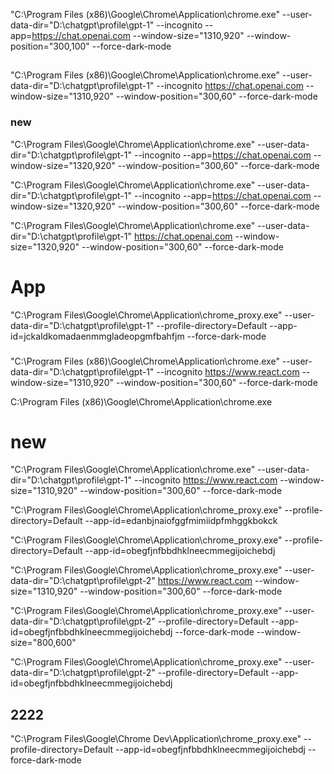 "C:\Program Files (x86)\Google\Chrome\Application\chrome.exe" --user-data-dir="D:\chatgpt\profile\gpt-1" --incognito --app=https://chat.openai.com --window-size="1310,920" --window-position="300,100" --force-dark-mode

##

"C:\Program Files (x86)\Google\Chrome\Application\chrome.exe" --user-data-dir="D:\chatgpt\profile\gpt-1" --incognito https://chat.openai.com --window-size="1310,920" --window-position="300,60" --force-dark-mode

### new

"C:\Program Files\Google\Chrome\Application\chrome.exe" --user-data-dir="D:\chatgpt\profile\gpt-1" --incognito --app=https://chat.openai.com --window-size="1320,920" --window-position="300,60" --force-dark-mode

"C:\Program Files\Google\Chrome\Application\chrome.exe" --user-data-dir="D:\chatgpt\profile\gpt-1" --incognito --app=https://chat.openai.com --window-size="1320,920" --window-position="300,60" --force-dark-mode

"C:\Program Files\Google\Chrome\Application\chrome.exe" --user-data-dir="D:\chatgpt\profile\gpt-1" https://chat.openai.com --window-size="1320,920" --window-position="300,60" --force-dark-mode



# App

"C:\Program Files\Google\Chrome\Application\chrome_proxy.exe" --user-data-dir="D:\chatgpt\profile\gpt-1" --profile-directory=Default --app-id=jckaldkomadaenmmgladeopgmfbahfjm --force-dark-mode




###
"C:\Program Files (x86)\Google\Chrome\Application\chrome.exe" --user-data-dir="D:\chatgpt\profile\gpt-1" --incognito https://www.react.com --window-size="1310,920" --window-position="300,60" --force-dark-mode

C:\Program Files (x86)\Google\Chrome\Application\chrome.exe

# new

"C:\Program Files\Google\Chrome\Application\chrome.exe" --user-data-dir="D:\chatgpt\profile\gpt-1" --incognito https://www.react.com --window-size="1310,920" --window-position="300,60" --force-dark-mode


"C:\Program Files\Google\Chrome\Application\chrome_proxy.exe"  --profile-directory=Default --app-id=edanbjnaiofggfmimiidpfmhggkbokck


"C:\Program Files\Google\Chrome\Application\chrome_proxy.exe"  --profile-directory=Default --app-id=obegfjnfbbdhklneecmmegijoichebdj


"C:\Program Files\Google\Chrome\Application\chrome_proxy.exe" --user-data-dir="D:\chatgpt\profile\gpt-2"  https://www.react.com --window-size="1310,920" --window-position="300,60" --force-dark-mode



"C:\Program Files\Google\Chrome\Application\chrome_proxy.exe"  --user-data-dir="D:\chatgpt\profile\gpt-2" --profile-directory=Default --app-id=obegfjnfbbdhklneecmmegijoichebdj --force-dark-mode  --window-size="800,600"


"C:\Program Files\Google\Chrome\Application\chrome_proxy.exe"  --user-data-dir="D:\chatgpt\profile\gpt-2" --profile-directory=Default --app-id=obegfjnfbbdhklneecmmegijoichebdj


## 2222

"C:\Program Files\Google\Chrome Dev\Application\chrome_proxy.exe"  --profile-directory=Default --app-id=obegfjnfbbdhklneecmmegijoichebdj --force-dark-mode



